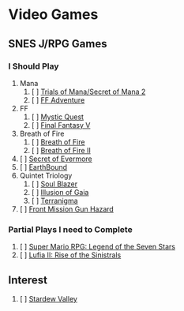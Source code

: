 # Video Games

## SNES J/RPG Games 

### I Should Play

1. Mana
    1. [ ] [Trials of Mana/Secret of Mana 2](https://en.wikipedia.org/wiki/Trials_of_Mana)
    1. [ ] [FF Adventure](https://en.wikipedia.org/wiki/Final_Fantasy_Adventure)
1. FF
    1. [ ] [Mystic Quest](https://en.wikipedia.org/wiki/Final_Fantasy_Mystic_Quest)
    1. [ ] [Final Fantasy V](https://en.wikipedia.org/wiki/Final_Fantasy_V)
1. Breath of Fire
    1. [ ] [Breath of Fire](https://en.wikipedia.org/wiki/Breath_of_Fire_(video_game))
    1. [ ] [Breath of Fire II](https://en.wikipedia.org/wiki/Breath_of_Fire_II)
1. [ ] [Secret of Evermore](https://en.wikipedia.org/wiki/Secret_of_Evermore)
1. [ ] [EarthBound](https://en.wikipedia.org/wiki/EarthBound)
1. Quintet Triology
    1. [ ] [Soul Blazer](https://en.wikipedia.org/wiki/Soul_Blazer)
    1. [ ] [Illusion of Gaia](https://en.wikipedia.org/wiki/Illusion_of_Gaia)
    1. [ ] [Terranigma](https://en.wikipedia.org/wiki/Terranigma)
1. [ ] [Front Mission Gun Hazard](https://en.wikipedia.org/wiki/Front_Mission_Series:_Gun_Hazard)

### Partial Plays I need to Complete

1. [ ] [Super Mario RPG: Legend of the Seven Stars](https://en.wikipedia.org/wiki/Super_Mario_RPG)
1. [ ] [Lufia II: Rise of the Sinistrals](https://en.wikipedia.org/wiki/Lufia_II:_Rise_of_the_Sinistrals)

## Interest

1. [ ] [Stardew Valley](https://en.wikipedia.org/wiki/Stardew_Valley)
